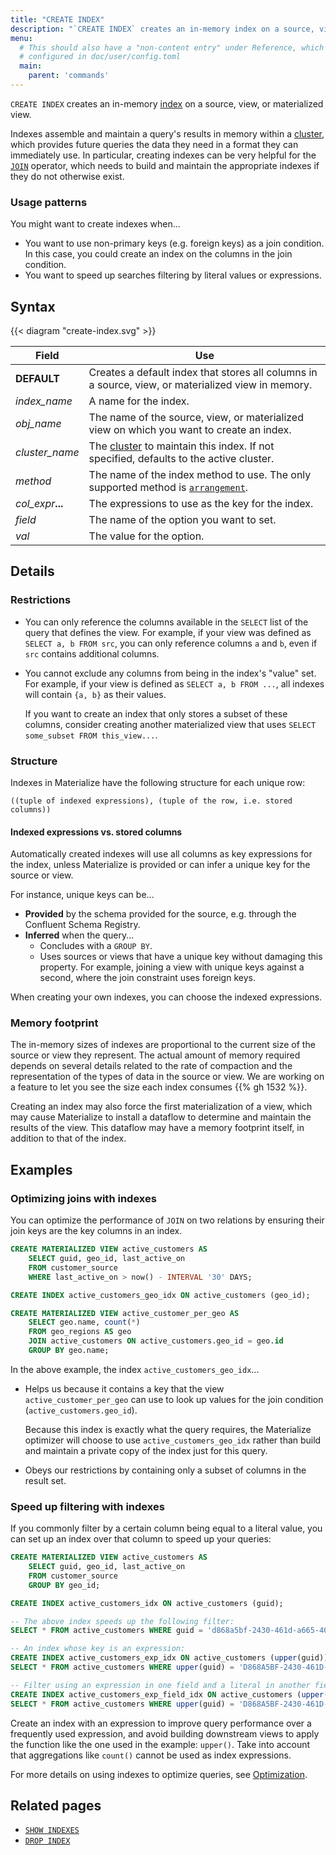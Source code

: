 ```yaml
---
title: "CREATE INDEX"
description: "`CREATE INDEX` creates an in-memory index on a source, view, or materialized view."
menu:
  # This should also have a "non-content entry" under Reference, which is
  # configured in doc/user/config.toml
  main:
    parent: 'commands'
---
```


`CREATE INDEX` creates an in-memory [index](/overview/key-concepts/#indexes) on a source, view, or materialized
view.

Indexes assemble and maintain a query's results in memory within a [cluster](/overview/key-concepts#clusters),
which provides future queries the data
they need in a format they can immediately use. In particular, creating indexes
can be very helpful for the [`JOIN`](../join) operator, which needs to build
and maintain the appropriate indexes if they do not otherwise exist.

### Usage patterns

You might want to create indexes when...

-   You want to use non-primary keys (e.g. foreign keys) as a join condition. In
    this case, you could create an index on the columns in the join condition.
-   You want to speed up searches filtering by literal values or expressions.

[//]: # "TODO(morsapaes) Point to relevant operational guide on indexes once
this exists."

## Syntax

{{< diagram "create-index.svg" >}}

[//]: # "TODO(morsapaes) This diagram is out of control."

Field | Use
------|-----
**DEFAULT** | Creates a default index that stores all columns in a source, view, or materialized view in memory.
_index&lowbar;name_ | A name for the index.
_obj&lowbar;name_ | The name of the source, view, or materialized view on which you want to create an index.
_cluster_name_ | The [cluster](/sql/create-cluster) to maintain this index. If not specified, defaults to the active cluster.
_method_ | The name of the index method to use. The only supported method is [`arrangement`](/overview/arrangements).
_col&lowbar;expr_**...** | The expressions to use as the key for the index.
_field_ | The name of the option you want to set.
_val_ | The value for the option.

## Details

### Restrictions

-   You can only reference the columns available in the `SELECT` list of the query
    that defines the view. For example, if your view was defined as `SELECT a, b FROM src`, you can only reference columns `a` and `b`, even if `src` contains
    additional columns.

-   You cannot exclude any columns from being in the index's "value" set. For
    example, if your view is defined as `SELECT a, b FROM ...`, all indexes will
    contain `{a, b}` as their values.

    If you want to create an index that only stores a subset of these columns,
    consider creating another materialized view that uses `SELECT some_subset FROM this_view...`.

### Structure

Indexes in Materialize have the following structure for each unique row:

```nofmt
((tuple of indexed expressions), (tuple of the row, i.e. stored columns))
```

#### Indexed expressions vs. stored columns

Automatically created indexes will use all columns as key expressions for the
index, unless Materialize is provided or can infer a unique key for the source
or view.

For instance, unique keys can be...

-   **Provided** by the schema provided for the source, e.g. through the Confluent
    Schema Registry.
-   **Inferred** when the query...
    -   Concludes with a `GROUP BY`.
    -   Uses sources or views that have a unique key without damaging this property.
        For example, joining a view with unique keys against a second, where the join
        constraint uses foreign keys.

When creating your own indexes, you can choose the indexed expressions.

### Memory footprint

The in-memory sizes of indexes are proportional to the current size of the source
or view they represent. The actual amount of memory required depends on several
details related to the rate of compaction and the representation of the types of
data in the source or view. We are working on a feature to let you see the size
each index consumes {{% gh 1532 %}}.

Creating an index may also force the first materialization of a view, which may
cause Materialize to install a dataflow to determine and maintain the results of
the view. This dataflow may have a memory footprint itself, in addition to that
of the index.

## Examples

### Optimizing joins with indexes

You can optimize the performance of `JOIN` on two relations by ensuring their
join keys are the key columns in an index.

```sql
CREATE MATERIALIZED VIEW active_customers AS
    SELECT guid, geo_id, last_active_on
    FROM customer_source
    WHERE last_active_on > now() - INTERVAL '30' DAYS;

CREATE INDEX active_customers_geo_idx ON active_customers (geo_id);

CREATE MATERIALIZED VIEW active_customer_per_geo AS
    SELECT geo.name, count(*)
    FROM geo_regions AS geo
    JOIN active_customers ON active_customers.geo_id = geo.id
    GROUP BY geo.name;
```

In the above example, the index `active_customers_geo_idx`...

-   Helps us because it contains a key that the view `active_customer_per_geo` can
    use to look up values for the join condition (`active_customers.geo_id`).

    Because this index is exactly what the query requires, the Materialize
    optimizer will choose to use `active_customers_geo_idx` rather than build
    and maintain a private copy of the index just for this query.

-   Obeys our restrictions by containing only a subset of columns in the result
    set.

### Speed up filtering with indexes

If you commonly filter by a certain column being equal to a literal value, you can set up an index over that column to speed up your queries:

```sql
CREATE MATERIALIZED VIEW active_customers AS
    SELECT guid, geo_id, last_active_on
    FROM customer_source
    GROUP BY geo_id;

CREATE INDEX active_customers_idx ON active_customers (guid);

-- The above index speeds up the following filter:
SELECT * FROM active_customers WHERE guid = 'd868a5bf-2430-461d-a665-40418b1125e7';

-- An index whose key is an expression:
CREATE INDEX active_customers_exp_idx ON active_customers (upper(guid));
SELECT * FROM active_customers WHERE upper(guid) = 'D868A5BF-2430-461D-A665-40418B1125E7';

-- Filter using an expression in one field and a literal in another field:
CREATE INDEX active_customers_exp_field_idx ON active_customers (upper(guid), geo_id);
SELECT * FROM active_customers WHERE upper(guid) = 'D868A5BF-2430-461D-A665-40418B1125E7' and geo_id = 'ID_8482';
```

Create an index with an expression to improve query performance over a frequently used expression, and
avoid building downstream views to apply the function like the one used in the example: `upper()`.
Take into account that aggregations like `count()` cannot be used as index expressions.

For more details on using indexes to optimize queries, see [Optimization](../ops/optimization.md).

## Related pages

-   [`SHOW INDEXES`](../show-indexes)
-   [`DROP INDEX`](../drop-index)
